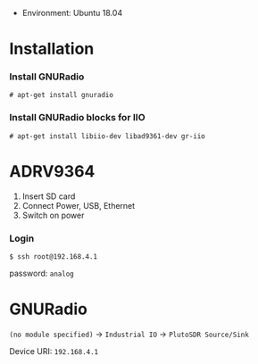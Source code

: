 * Environment: Ubuntu 18.04

# Installation

### Install GNURadio

```console
# apt-get install gnuradio
```

### Install GNURadio blocks for IIO

```console
# apt-get install libiio-dev libad9361-dev gr-iio
```

# ADRV9364

1. Insert SD card
2. Connect Power, USB, Ethernet 
3. Switch on power

### Login

```
$ ssh root@192.168.4.1
```
password: `analog`

# GNURadio

`(no module specified)` -> `Industrial IO` -> `PlutoSDR Source/Sink`

Device URI: `192.168.4.1`
